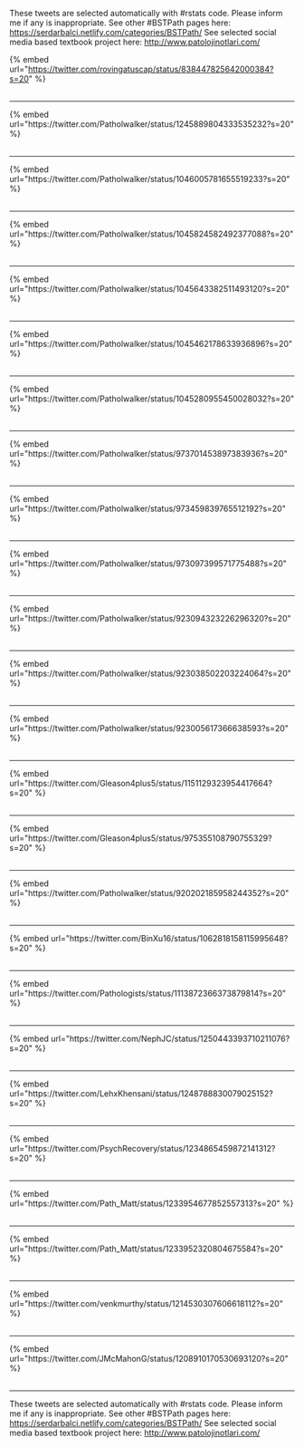 

These tweets are selected automatically with #rstats code. Please inform me if any is inappropriate.
See other #BSTPath pages here: https://serdarbalci.netlify.com/categories/BSTPath/ 
See selected social media based textbook project here: http://www.patolojinotlari.com/

{% embed url="https://twitter.com/rovingatuscap/status/838447825642000384?s=20" %}<br>
<br>
<hr>
{% embed url="https://twitter.com/Patholwalker/status/1245889804333535232?s=20" %}<br>
<br>
<hr>
{% embed url="https://twitter.com/Patholwalker/status/1046005781655519233?s=20" %}<br>
<br>
<hr>
{% embed url="https://twitter.com/Patholwalker/status/1045824582492377088?s=20" %}<br>
<br>
<hr>
{% embed url="https://twitter.com/Patholwalker/status/1045643382511493120?s=20" %}<br>
<br>
<hr>
{% embed url="https://twitter.com/Patholwalker/status/1045462178633936896?s=20" %}<br>
<br>
<hr>
{% embed url="https://twitter.com/Patholwalker/status/1045280955450028032?s=20" %}<br>
<br>
<hr>
{% embed url="https://twitter.com/Patholwalker/status/973701453897383936?s=20" %}<br>
<br>
<hr>
{% embed url="https://twitter.com/Patholwalker/status/973459839765512192?s=20" %}<br>
<br>
<hr>
{% embed url="https://twitter.com/Patholwalker/status/973097399571775488?s=20" %}<br>
<br>
<hr>
{% embed url="https://twitter.com/Patholwalker/status/923094323226296320?s=20" %}<br>
<br>
<hr>
{% embed url="https://twitter.com/Patholwalker/status/923038502203224064?s=20" %}<br>
<br>
<hr>
{% embed url="https://twitter.com/Patholwalker/status/923005617366638593?s=20" %}<br>
<br>
<hr>
{% embed url="https://twitter.com/Gleason4plus5/status/1151129323954417664?s=20" %}<br>
<br>
<hr>
{% embed url="https://twitter.com/Gleason4plus5/status/975355108790755329?s=20" %}<br>
<br>
<hr>
{% embed url="https://twitter.com/Patholwalker/status/920202185958244352?s=20" %}<br>
<br>
<hr>
{% embed url="https://twitter.com/BinXu16/status/1062818158115995648?s=20" %}<br>
<br>
<hr>
{% embed url="https://twitter.com/Pathologists/status/1113872366373879814?s=20" %}<br>
<br>
<hr>
{% embed url="https://twitter.com/NephJC/status/1250443393710211076?s=20" %}<br>
<br>
<hr>
{% embed url="https://twitter.com/LehxKhensani/status/1248788830079025152?s=20" %}<br>
<br>
<hr>
{% embed url="https://twitter.com/PsychRecovery/status/1234865459872141312?s=20" %}<br>
<br>
<hr>
{% embed url="https://twitter.com/Path_Matt/status/1233954677852557313?s=20" %}<br>
<br>
<hr>
{% embed url="https://twitter.com/Path_Matt/status/1233952320804675584?s=20" %}<br>
<br>
<hr>
{% embed url="https://twitter.com/venkmurthy/status/1214530307606618112?s=20" %}<br>
<br>
<hr>
{% embed url="https://twitter.com/JMcMahonG/status/1208910170530693120?s=20" %}<br>
<br>
<hr>


These tweets are selected automatically with #rstats code. Please inform me if any is inappropriate.
See other #BSTPath pages here: https://serdarbalci.netlify.com/categories/BSTPath/ 
See selected social media based textbook project here: http://www.patolojinotlari.com/
